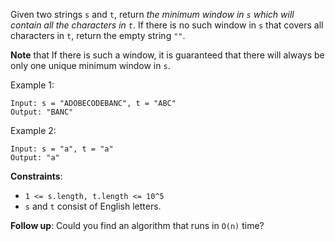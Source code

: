 Given two strings `s` and `t`, return *the minimum window in `s` which will contain all the characters in `t`*.
If there is no such window in `s` that covers all characters in `t`, return the empty string `""`.

**Note** that If there is such a window, it is guaranteed that there will always be only one unique minimum window in `s`.

Example 1:
```
Input: s = "ADOBECODEBANC", t = "ABC"
Output: "BANC"
```

Example 2:
```
Input: s = "a", t = "a"
Output: "a"
```

**Constraints**:
* `1 <= s.length, t.length <= 10^5`
* `s` and `t` consist of English letters.

**Follow up**: Could you find an algorithm that runs in `O(n)` time?
